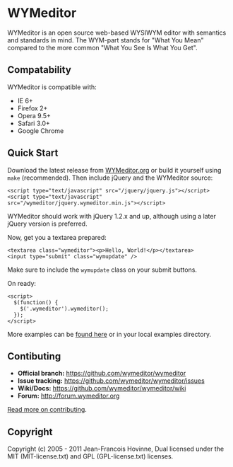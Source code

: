 WYMeditor
=========

WYMeditor is an open source web-based WYSIWYM editor with semantics and standards in mind. The WYM-part stands for "What You Mean" compared to the more common "What You See Is What You Get".

Compatability
-------------

WYMeditor is compatible with:

* IE 6+
* Firefox 2+
* Opera 9.5+
* Safari 3.0+
* Google Chrome

Quick Start
-----------

Download the latest release from [WYMeditor.org](http://www.wymeditor.org/download/) or build it yourself using `make` (recommended). Then include jQuery and the WYMeditor source:

    <script type="text/javascript" src="/jquery/jquery.js"></script>
    <script type="text/javascript" src="/wymeditor/jquery.wymeditor.min.js"></script>

WYMeditor should work with jQuery 1.2.x and up, although using a later jQuery version is preferred. 

Now, get you a textarea prepared:

    <textarea class="wymeditor"><p>Hello, World!</p></textarea>
    <input type="submit" class="wymupdate" />

Make sure to include the `wymupdate` class on your submit buttons. 

On ready:

    <script>
      $(function() {
        $('.wymeditor').wymeditor();
      });
    </script>


More examples can be [found here](https://github.com/wymeditor/wymeditor/tree/master/src/examples) or in your local examples directory.

Contibuting
-----------
 - **Official branch:** https://github.com/wymeditor/wymeditor
 - **Issue tracking:** https://github.com/wymeditor/wymeditor/issues
 - **Wiki/Docs:** https://github.com/wymeditor/wymeditor/wiki
 - **Forum:** http://forum.wymeditor.org

[Read more on contributing](https://github.com/wymeditor/wymeditor/wiki/Contributing). 

Copyright
---------
Copyright (c) 2005 - 2011 Jean-Francois Hovinne, 
Dual licensed under the MIT (MIT-license.txt)
and GPL (GPL-license.txt) licenses.
